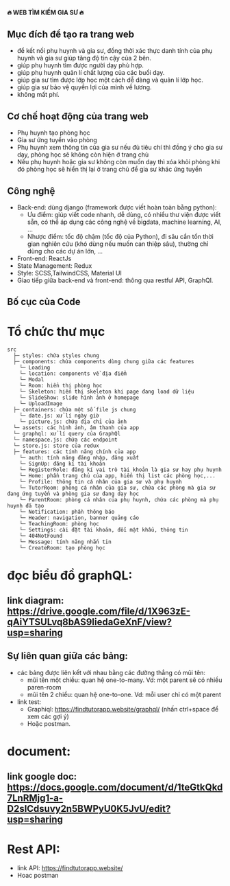 #### 🔥 WEB TÌM KIẾM GIA SƯ 🔥

## Mục đích để tạo ra trang web

- để kết nối phụ huynh và gia sư, đồng thời xác thực danh tính của phụ huynh và gia sư giúp tăng độ tin cậy của 2 bên.
- giúp phụ huynh tìm được người dạy phù hợp.
- giúp phụ huynh quản lí chất lượng của các buổi dạy.
- giúp gia sư tìm được lớp học một cách dễ dàng và quản lí lớp học.
- giúp gia sư bảo vệ quyền lợi của mình về lương.
- không mất phí.

## Cơ chế hoạt động của trang web
  - Phụ huynh tạo phòng học
  - Gia sư ứng tuyển vào phòng
  - Phụ huynh xem thông tin của gia sư nếu đủ tiêu chí thì đồng ý cho gia sư dạy, phòng học sẽ không còn hiện ở trang chủ
  - Nếu phụ huynh hoặc gia sư không còn muốn dạy thì xóa khỏi phòng khi đó phòng học sẽ hiển thị lại ở trang chủ để gia sư khác ứng tuyển

## Công nghệ

- Back-end: dùng django (framework được viết hoàn toàn bằng python):
  - Ưu điểm: giúp viết code nhanh, dễ dùng, có nhiều thư viện được viết sẵn, có thể áp dụng các công nghệ về bigdata, machine learning, AI, ...
  - Nhược điểm: tốc độ chậm (tốc độ của Python), đi sâu cần tốn thời gian nghiên cứu (khó dùng nếu muốn can thiệp sâu), thường chỉ dùng cho các dự án lớn, ...
- Front-end: ReactJs
- State Management: Redux
- Style: SCSS,TailwindCSS, Material UI 
- Giao tiếp giữa back-end và front-end: thông qua restful API, GraphQl.

## Bố cục của Code
  # Tổ chức thư mục
    src
      ├─ styles: chứa styles chung
      ├─ components: chứa components dùng chung giữa các features
        └─ Loading
        └─ location: components về địa điểm
        └─ Modal
        └─ Room: hiển thị phòng học
        └─ Skeleton: hiển thị skeleton khi page đang load dữ liệu
        └─ SlideShow: slide hình ảnh ở homepage
        └─ UploadImage
      ├─ containers: chứa một số file js chung 
        └─ date.js: xử lí ngày giờ
        └─ picture.js: chứa địa chỉ của ảnh
      └─ assets: các hình ảnh, âm thanh của app
      └─ graphql: xử lí query của GraphQl
      └─ namespace.js: chứa các endpoint
      └─ store.js: store của redux
      ├─ features: các tính năng chính của app
        └─ auth: tính năng đăng nhập, đăng xuất
        └─ SignUp: đăng kí tài khoản
        └─ RegisterRole: đăng kí vai trò tài khoản là gia sư hay phụ huynh
        └─ Home: phần trang chủ của app, hiển thị list các phòng học,...
        └─ Profile: thông tin cá nhân của gia sư và phụ huynh
        └─ TutorRoom: phòng cá nhân của gia sư, chứa các phòng mà gia sư đang ứng tuyển và phòng gia sư đang dạy học
        └─ ParentRoom: phòng cá nhân của phụ huynh, chứa các phòng mà phụ huynh đã tạo
        └─ Notification: phần thông báo
        └─ Header: navigation, banner quảng cáo
        └─ TeachingRoom: phòng học
        └─ Settings: cài đặt tài khoản, đổi mật khẩu, thông tin
        └─ 404NotFound
        └─ Message: tính năng nhắn tin
        └─ CreateRoom: tạo phòng học

# đọc biểu đồ graphQL:

## link diagram: https://drive.google.com/file/d/1X963zE-qAiYTSULvq8bAS9IiedaGeXnF/view?usp=sharing

## Sự liên quan giữa các bảng:
- các bảng được liên kết với nhau bằng các đường thẳng có mũi tên:
  - mũi tên một chiều: quan hệ one-to-many. Vd: một parent sẽ có nhiều paren-room
  - mũi tên 2 chiều: quan hệ one-to-one. Vd: mỗi user chỉ có một parent
- link test: 
  - Graphiql: https://findtutorapp.website/graphql/ (nhấn ctrl+space để xem các gợi ý)
  - Hoặc postman.

# document:

## link google doc: https://docs.google.com/document/d/1teGtkQkd7LnRMjg1-a-D2sICdsuvy2n5BWPyU0K5JvU/edit?usp=sharing

# Rest API:
- link API: https://findtutorapp.website/
- Hoac postman
